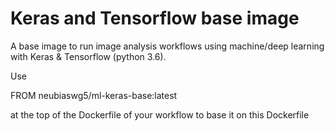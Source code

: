 # Keras and Tensorflow base image
A base image to run image analysis workflows using machine/deep learning with Keras & Tensorflow (python 3.6).

Use

FROM neubiaswg5/ml-keras-base:latest

at the top of the Dockerfile of your workflow to base it on this Dockerfile